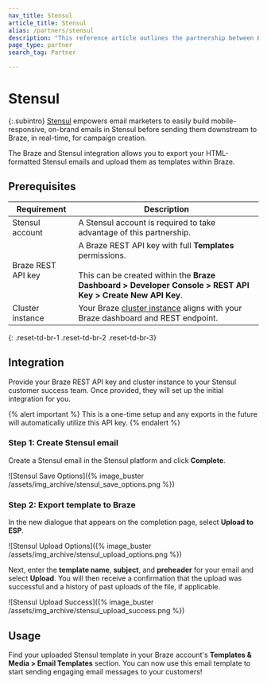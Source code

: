 ```yaml
---
nav_title: Stensul
article_title: Stensul
alias: /partners/stensul
description: "This reference article outlines the partnership between Braze and Stensul, an enterprise email platform that allows you to easily create mobile-responsive email templates across channels."
page_type: partner
search_tag: Partner

---
```


# Stensul

{:.subintro}
[Stensul](https://stensul.com/) empowers email marketers to easily build mobile-responsive, on-brand emails in Stensul before sending them downstream to Braze, in real-time, for campaign creation.

The Braze and Stensul integration allows you to export your HTML-formatted Stensul emails and upload them as templates within Braze.

## Prerequisites

| Requirement | Description |
| ------------| ----------- |
| Stensul account | A Stensul account is required to take advantage of this partnership. |
| Braze REST API key | A Braze REST API key with full **Templates** permissions. <br><br> This can be created within the **Braze Dashboard > Developer Console > REST API Key > Create New API Key**. |
| Cluster instance | Your Braze [cluster instance]({{site.baseurl}}/api/basics/#endpoints) aligns with your Braze dashboard and REST endpoint.  |
{: .reset-td-br-1 .reset-td-br-2 .reset-td-br-3}

## Integration

Provide your Braze REST API key and cluster instance to your Stensul customer success team. Once provided, they will set up the initial integration for you.

{% alert important %}
This is a one-time setup and any exports in the future will automatically utilize this API key.
{% endalert %}

### Step 1: Create Stensul email

Create a Stensul email in the Stensul platform and click **Complete**.

![Stensul Save Options]({% image_buster /assets/img_archive/stensul_save_options.png %})

### Step 2: Export template to Braze
In the new dialogue that appears on the completion page, select **Upload to ESP**.

![Stensul Upload Options]({% image_buster /assets/img_archive/stensul_upload_options.png %})

Next, enter the **template name**, **subject**, and **preheader** for your email and select **Upload**. You will then receive a confirmation that the upload was successful and a history of past uploads of the file, if applicable.

![Stensul Upload Success]({% image_buster /assets/img_archive/stensul_upload_success.png %})

## Usage

Find your uploaded Stensul template in your Braze account's **Templates & Media > Email Templates** section. You can now use this email template to start sending engaging email messages to your customers!

[1]: {{site.baseurl}}/user_guide/message_building_by_channel/email/creating_an_email_template/
